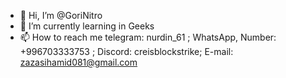- 👋 Hi, I’m @GoriNitro
- 🌱 I’m currently learning in Geeks
- 📫 How to reach me telegram: nurdin_61 ; WhatsApp, Number: +996703333753 ;  Discord: creisblockstrike; E-mail: zazasihamid081@gmail.com

<!---
GoriNitro/GoriNitro is a ✨ special ✨ repository because its `README.md` (this file) appears on your GitHub profile.
You can click the Preview link to take a look at your changes.
--->
